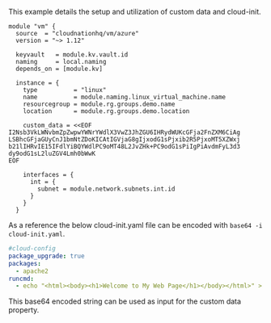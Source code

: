 This example details the setup and utilization of custom data and cloud-init.

```hcl
module "vm" {
  source  = "cloudnationhq/vm/azure"
  version = "~> 1.12"

  keyvault   = module.kv.vault.id
  naming     = local.naming
  depends_on = [module.kv]

  instance = {
    type          = "linux"
    name          = module.naming.linux_virtual_machine.name
    resourcegroup = module.rg.groups.demo.name
    location      = module.rg.groups.demo.location

    custom_data = <<EOF
I2Nsb3VkLWNvbmZpZwpwYWNrYWdlX3VwZ3JhZGU6IHRydWUKcGFja2FnZXM6CiAg
LSBhcGFjaGUyCnJ1bmNtZDoKICAtIGVjaG8gIjxodG1sPjxib2R5PjxoMT5XZWxj
b21lIHRvIE15IFdlYiBQYWdlPC9oMT48L2JvZHk+PC9odG1sPiIgPiAvdmFyL3d3
dy9odG1sL2luZGV4Lmh0bWwK
EOF

    interfaces = {
      int = {
        subnet = module.network.subnets.int.id
      }
    }
  }
```

As a reference the below cloud-init.yaml file can be encoded with ```base64 -i cloud-init.yaml```.

```yaml
#cloud-config
package_upgrade: true
packages:
  - apache2
runcmd:
  - echo "<html><body><h1>Welcome to My Web Page</h1></body></html>" > /var/www/html/index.html
```

This base64 encoded string can be used as input for the custom data property.
